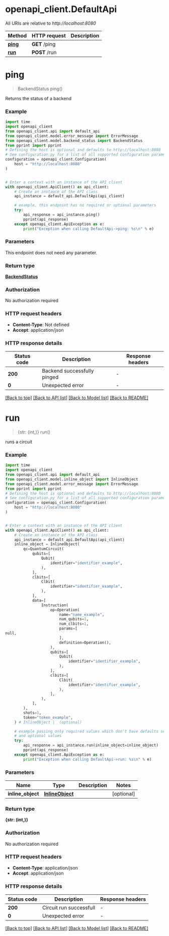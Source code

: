 # openapi_client.DefaultApi

All URIs are relative to *http://localhost:8080*

Method | HTTP request | Description
------------- | ------------- | -------------
[**ping**](DefaultApi.md#ping) | **GET** /ping | 
[**run**](DefaultApi.md#run) | **POST** /run | 


# **ping**
> BackendStatus ping()



Returns the status of a backend

### Example


```python
import time
import openapi_client
from openapi_client.api import default_api
from openapi_client.model.error_message import ErrorMessage
from openapi_client.model.backend_status import BackendStatus
from pprint import pprint
# Defining the host is optional and defaults to http://localhost:8080
# See configuration.py for a list of all supported configuration parameters.
configuration = openapi_client.Configuration(
    host = "http://localhost:8080"
)


# Enter a context with an instance of the API client
with openapi_client.ApiClient() as api_client:
    # Create an instance of the API class
    api_instance = default_api.DefaultApi(api_client)

    # example, this endpoint has no required or optional parameters
    try:
        api_response = api_instance.ping()
        pprint(api_response)
    except openapi_client.ApiException as e:
        print("Exception when calling DefaultApi->ping: %s\n" % e)
```


### Parameters
This endpoint does not need any parameter.

### Return type

[**BackendStatus**](BackendStatus.md)

### Authorization

No authorization required

### HTTP request headers

 - **Content-Type**: Not defined
 - **Accept**: application/json


### HTTP response details

| Status code | Description | Response headers |
|-------------|-------------|------------------|
**200** | Backend successfully pinged |  -  |
**0** | Unexpected error |  -  |

[[Back to top]](#) [[Back to API list]](../README.md#documentation-for-api-endpoints) [[Back to Model list]](../README.md#documentation-for-models) [[Back to README]](../README.md)

# **run**
> {str: (int,)} run()



runs a circuit

### Example


```python
import time
import openapi_client
from openapi_client.api import default_api
from openapi_client.model.inline_object import InlineObject
from openapi_client.model.error_message import ErrorMessage
from pprint import pprint
# Defining the host is optional and defaults to http://localhost:8080
# See configuration.py for a list of all supported configuration parameters.
configuration = openapi_client.Configuration(
    host = "http://localhost:8080"
)


# Enter a context with an instance of the API client
with openapi_client.ApiClient() as api_client:
    # Create an instance of the API class
    api_instance = default_api.DefaultApi(api_client)
    inline_object = InlineObject(
        qc=QuantumCircuit(
            qubits=[
                Qubit(
                    identifier="identifier_example",
                ),
            ],
            clbits=[
                Clbit(
                    identifier="identifier_example",
                ),
            ],
            data=[
                Instruction(
                    op=Operation(
                        name="name_example",
                        num_qubits=1,
                        num_clbits=1,
                        params=[
null,
                        ],
                        definition=Operation(),
                    ),
                    qubits=[
                        Qubit(
                            identifier="identifier_example",
                        ),
                    ],
                    clbits=[
                        Clbit(
                            identifier="identifier_example",
                        ),
                    ],
                ),
            ],
        ),
        shots=1,
        token="token_example",
    ) # InlineObject |  (optional)

    # example passing only required values which don't have defaults set
    # and optional values
    try:
        api_response = api_instance.run(inline_object=inline_object)
        pprint(api_response)
    except openapi_client.ApiException as e:
        print("Exception when calling DefaultApi->run: %s\n" % e)
```


### Parameters

Name | Type | Description  | Notes
------------- | ------------- | ------------- | -------------
 **inline_object** | [**InlineObject**](InlineObject.md)|  | [optional]

### Return type

**{str: (int,)}**

### Authorization

No authorization required

### HTTP request headers

 - **Content-Type**: application/json
 - **Accept**: application/json


### HTTP response details

| Status code | Description | Response headers |
|-------------|-------------|------------------|
**200** | Circuit run successfull |  -  |
**0** | Unexpected error |  -  |

[[Back to top]](#) [[Back to API list]](../README.md#documentation-for-api-endpoints) [[Back to Model list]](../README.md#documentation-for-models) [[Back to README]](../README.md)

